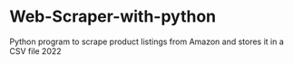 # Web-Scraper-with-python
Python program to scrape product listings from Amazon and stores it in a CSV file 
2022
